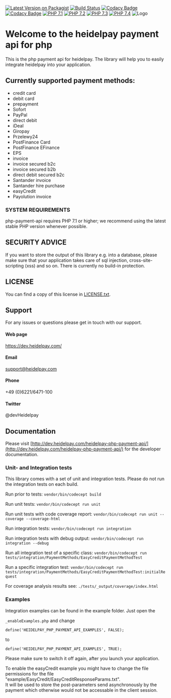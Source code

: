 [![Latest Version on Packagist](https://img.shields.io/packagist/v/heidelpay/php-payment-api.svg?style=flat-square)](https://packagist.org/packages/heidelpay/php-payment-api)
[![Build Status](https://travis-ci.org/heidelpay/php-payment-api.svg?branch=master)](https://travis-ci.org/heidelpay/php-payment-api)
[![Codacy Badge](https://api.codacy.com/project/badge/Coverage/b1678b370db5462781415cd8800d56f3)](https://www.codacy.com/app/heidelpay/php-payment-api?utm_source=github.com&utm_medium=referral&utm_content=heidelpay/php-payment-api&utm_campaign=Badge_Coverage)
[![Codacy Badge](https://api.codacy.com/project/badge/Grade/b1678b370db5462781415cd8800d56f3)](https://www.codacy.com/app/heidelpay/php-payment-api?utm_source=github.com&amp;utm_medium=referral&amp;utm_content=heidelpay/php-payment-api&amp;utm_campaign=Badge_Grade)
[![PHP 7.1](https://img.shields.io/badge/php-7.1-blue.svg)](http://www.php.net)
[![PHP 7.2](https://img.shields.io/badge/php-7.2-blue.svg)](http://www.php.net)
[![PHP 7.3](https://img.shields.io/badge/php-7.3-blue.svg)](http://www.php.net)
[![PHP 7.4](https://img.shields.io/badge/php-7.4-blue.svg)](http://www.php.net)
![Logo](http://dev.heidelpay.com/devHeidelpay_400_180.jpg)

# Welcome to the heidelpay payment api for php

This is the php payment api for heidelpay. The library will help you to easily integrate heidelpay into your application.

## Currently supported payment methods:

* credit card
* debit card
* prepayment
* Sofort
* PayPal
* direct debit
* iDeal
* Giropay
* Przelewy24
* PostFinance Card
* PostFinance EFinance
* EPS
* invoice
* invoice secured b2c
* invoice secured b2b
* direct debit secured b2c
* Santander invoice
* Santander hire purchase
* easyCredit
* Payolution invoice

### SYSTEM REQUIREMENTS
php-payment-api requires PHP 7.1 or higher; we recommend using the latest stable PHP version whenever possible.

## SECURITY ADVICE
If you want to store the output of this library e.g. into a database, please make sure that your
application takes care of sql injection, cross-site-scripting (xss) and so on. There is currently no build-in protection.

## LICENSE

You can find a copy of this license in [LICENSE.txt](LICENSE.txt).

## Support
For any issues or questions please get in touch with our support.

#### Web page
https://dev.heidelpay.com/
 
#### Email
support@heidelpay.com
 
#### Phone
+49 (0)6221/6471-100

#### Twitter
@devHeidelpay

## Documentation

Please visit [http://dev.heidelpay.com/heidelpay-php-payment-api/](http://dev.heidelpay.com/heidelpay-php-payment-api/) for the developer documentation.

### Unit- and Integration tests

This library comes with a set of unit and integration tests. Please do not run the integration tests on each build.

Run prior to tests:
`vendor/bin/codecept build`

Run unit tests:
`vendor/bin/codecept run unit`

Run unit tests with code coverage report:
`vendor/bin/codecept run unit --coverage --coverage-html`

Run integration tests:
`vendor/bin/codecept run integration`

Run integration tests with debug output:
`vendor/bin/codecept run integration --debug`

Run all integration test of a specific class:
`vendor/bin/codecept run tests/integration/PaymentMethods/EasyCreditPaymentMethodTest`

Run a specific integration test:
`vendor/bin/codecept run tests/integration/PaymentMethods/EasyCreditPaymentMethodTest:initialRequest`

For coverage analysis results see:
`./tests/_output/coverage/index.html`

### Examples

Integration examples can be found in the example folder. Just open the

`_enableExamples.php` and change

`define('HEIDELPAY_PHP_PAYMENT_API_EXAMPLES', FALSE);`

to

`define('HEIDELPAY_PHP_PAYMENT_API_EXAMPLES', TRUE);`

Please make sure to switch it off again, after you launch your application.

To enable the easyCredit example you might have to change the file permissions for the file "example/EasyCredit/EasyCreditResponseParams.txt".\
It will be used to store the post-parameters send asynchronously by the payment which otherwise would not be accessable in the client session.

